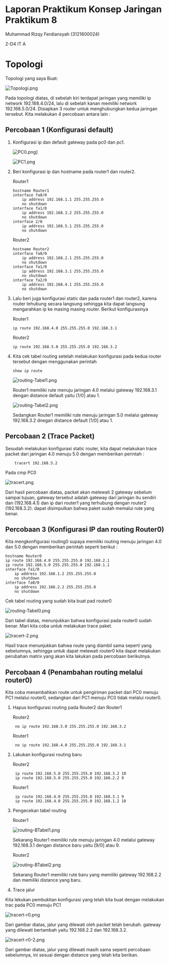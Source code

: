 # Laporan Praktikum Konsep Jaringan Praktikum 8

Muhammad Rizqy Ferdiansyah (3121600024)

2-D4 IT A

# Topologi

Topologi yang saya Buat:

![Topologi.png](https://i.postimg.cc/g2XfKMhK/Topologi.png)

Pada topologi diatas, di sebelah kiri terdapat jaringan yang memiliki ip network 192.168.4.0/24, lalu di sebelah kanan memiliki network 192.168.5.0/24. Disiapkan 3 router untuk menghubungkan kedua jaringan tersebut. 
Kita melakukan 4 percobaan antara lain :

## Percobaan 1 (Konfigurasi default)

1.  Konfigurasi ip dan default gateway pada pc0 dan pc1.

    ![PC0.png](https://i.postimg.cc/FsmBtW3p/PC0.png)]

    ![PC1.png](https://i.postimg.cc/VkhgNDr3/PC1.png)

2.  Beri konfigurasi ip dan hostname pada router1 dan router2.

    Router1

        hostname Router1
        interface fa0/0
            ip address 192.168.1.1 255.255.255.0
            no shutdown
        interface fa1/0
            ip address 192.168.3.2 255.255.255.0
            no shutdown
        interface 2/0
            ip address 192.168.5.1 255.255.255.0
            no shutdown

    Router2

        hostname Router2
        interface fa0/0
            ip address 192.168.2.1 255.255.255.0
            no shutdown
        interface fa1/0
            ip address 192.168.3.1 255.255.255.0
            no shutdown
        interface fa2/0
            ip address 192.168.4.1 255.255.255.0
            no shutdown

3.  Lalu beri juga konfigurasi static dan pada router1 dan router2, karena router tehubung secara langsung sehingga kita dapat langsung mengarahkan ip ke masing masing router. Berikut konfigurasinya

    Router1

        ip route 192.168.4.0 255.255.255.0 192.168.3.1

    Router2

        ip route 192.168.5.0 255.255.255.0 192.168.3.2

4.  Kita cek tabel routing setelah melakukan konfigurasi pada kedua router tersebut dengan menggunakan perintah

        show ip route

    ![routing-Tabel1.png](https://i.postimg.cc/BvVnkPz5/routing-Tabel1.png)

    Router1 memiliki rute menuju jaringan 4.0 melalui gateway 192.168.3.1 dengan distance default yaitu [1/0] atau 1.

    ![routing-Tabel2.png](https://i.postimg.cc/CLcTcTXk/routing-Tabel2.png)

    Sedangkan Router1 memiliki rute menuju jaringan 5.0 melalui gateway 192.168.3.2 dnegan distance default [1/0] atau 1.

## Percobaan 2 (Trace Packet)

Sesudah melakukan konfigurasi static router, kita dapat melakukan trace packet dari jaringan 4.0 menuju 5.0 dengan memberikan perintah :

        tracert 192.168.5.2

Pada cmp PC0

![tracert.png](https://i.postimg.cc/kgP1NjXK/tracert.png)

Dari hasil percobaan diatas, packet akan melewati 2 gateway sebelum sampai tujuan, gateway tersebut adalah gateway dari jaringan itu sendiri dan (192.168.4.1) dan ip dari router1 yang terhubung dengan router2 (192.168.3.2). dapat disimpulkan bahwa paket sudah memalui rute yang benar.

## Percobaan 3 (Konfigurasi IP dan routing Router0)

Kita mengkonfigurasi routing0 supaya memiliki routing menuju jaringan 4.0 dan 5.0 dengan memberikan perintah seperti berikut :

    hostname Router0
    ip route 192.168.4.0 255.255.255.0 192.168.2.1
    ip route 192.168.5.0 255.255.255.0 192.168.1.1
    interface fa1/0
        ip address 192.168.1.2 255.255.255.0
        no shutdown
    interface fa0/0
        ip address 192.168.2.2 255.255.255.0
        no shutdown

Cek tabel routing yang sudah kita buat pad router0

![routing-Tabel0.png](https://i.postimg.cc/pdT6ymL6/routing-Tabel0.png)

Dari tabel diatas, menunjukkan bahwa konfigurasi pada router0 sudah benar. Mari kita coba untuk melakukan trace paket.

![tracert-2.png](https://i.postimg.cc/wj3XmLDL/tracert-2.png)

Hasil trace menunjukkan bahwa route yang diambil sama seperti yang sebelumnya, sehingga untuk dapat melewati router0 kita dapat melakukan perubahan matrix yang akan kita lakukan pada percobaan berikutnya.

## Percobaan 4 (Penambahan routing melalui router0)

Kita coba menambahkan route untuk pengiriman packet dari PC0 menuju PC1 melalui router0, sedangkan dari PC1 menuju PC0 tidak melalui router0.

1.  Hapus konfigurasi routing pada Router2 dan Router1

    Router2

         no ip route 192.168.5.0 255.255.255.0 192.168.3.2

    Router1

         no ip route 192.168.4.0 255.255.255.0 192.168.3.1

2.  Lakukan konfigurasi routing baru

    Router2

         ip route 192.168.5.0 255.255.255.0 192.168.3.2 10
         ip route 192.168.5.0 255.255.255.0 192.168.2.2 9

    Router1

         ip route 192.168.4.0 255.255.255.0 192.168.3.1 9
         ip route 192.168.4.0 255.255.255.0 192.168.1.2 10

3.  Pengecekan tabel routing

    Router1

    ![routing-BTabel1.png](https://i.postimg.cc/qB32cyDd/routing-BTabel1.png)

    Sekarang Router1 memiliki rute menuju jaringan 4.0 melalui gateway 192.168.3.1 dengan distance baru yaitu [9/0] atau 9.

    Router2

    ![routing-BTabel2.png](https://i.postimg.cc/9fkqZQGM/routing-BTabel2.png)

    Sekarang Router1 memiliki rute baru yang memiliki gateway 192.168.2.2 dan memiliki distance yang baru.

4.  Trace jalur

Kita lekukan pembuktian konfigurasi yang telah kita buat dengan melakukan trac pada PC0 menuju PC1

![tracert-r0.png](https://i.postimg.cc/7YJPJLfb/tracert-r0.png)

Dari gambar diatas, jalur yang dilewati oleh packet telah berubah. gateway yang dilewati bertambah yaitu 192.168.2.2 dan 192.168.3.2.

![tracert-r0-2.png](https://i.postimg.cc/htrGc5X0/tracert-r0-2.png)

Dari gambar diatas, jalur yang dilewati masih sama seperti percobaan sebelumnya, ini sesuai dengan distance yang telah kita berikan.
